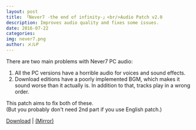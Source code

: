 ```yaml
---
layout: post
title: 「Never7 -the end of infinity-」<br/>Audio Patch v2.0
description: Improves audio quality and fixes some issues.
date: 2016-07-22
categories:
img: never7.png
author: メルP
---
```

There are two main problems with Never7 PC audio:  

1. All the PC versions have a horrible audio for voices and sound effects.
2. Download editions have a poorly implemented BGM, which makes it sound worse
than it actually is. In addition to that, tracks play in a wrong order.

This patch aims to fix both of these.  
(But you probably don't need 2nd part if you use English patch.)  

[Download](https://www.dropbox.com/s/8msf1url87xbcpa/never7_audio_patch_v2.0.7z?dl=0) |
[(Mirror)](https://mega.nz/#!jNQlyAIb!d5rea9u2Cc_gbPnj7rAH5frEwK0lMWwsPPGkoPDBM_M)  
